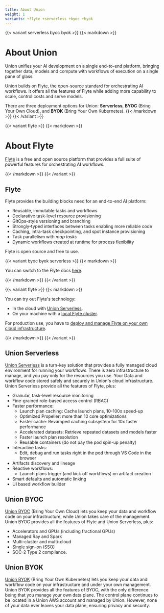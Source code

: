 ```yaml
---
title: About Union
weight: 1
variants: +flyte +serverless +byoc +byok
---
```


{{< variant serverless byoc byok >}}
{{< markdown >}}

# About Union

Union unifies your AI development on a single end-to-end platform, bringing together data, models and compute with workflows of execution on a single pane of glass.

Union builds on [Flyte](http://flyte.org), the open-source standard for orchestrating AI workflows.
It offers all the features of Flyte while adding more capability to scale, control costs and serve models.

There are three deployment options for Union: **Serverless**, **BYOC** (Bring Your Own Cloud), and **BYOK** (Bring Your Own Kubernetes).
{{< /markdown >}}
{{< /variant >}}

{{< variant flyte >}}
{{< markdown >}}

# About Flyte

[Flyte](http://docs.union.ai/flyte) is a free and open source platform that provides a full suite of powerful features for orchestrating AI workflows.

{{< /markdown >}}
{{< /variant >}}

## Flyte

Flyte provides the building blocks need for an end-to-end AI platform:

* Reusable, immutable tasks and workflows
* Declarative task-level resource provisioning
* GitOps-style versioning and branching
* Strongly-typed interfaces between tasks enabling more reliable code
* Caching, intra-task checkpointing, and spot instance provisioning
* Task parallelism with *map tasks*
* Dynamic workflows created at runtime for process flexibility

Flyte is open source and free to use.

{{< variant byoc byok serverless >}}
{{< markdown >}}

You can switch to the Flyte docs [here](/flyte).

{{< /markdown >}}
{{< /variant >}}

{{< variant flyte >}}
{{< markdown >}}

You can try out Flyte's technology:

* In the cloud with [Union Serverless](https://signup.union.ai).
* On your machine with a [local Flyte cluster]().

<!-- TODO: add link ^ -->

For production use, you have to [deploy and manage Flyte on your own cloud infrastructure](../deployment/index.md).

{{< /markdown >}}
{{< /variant >}}

## Union Serverless

[Union Serverless](https://docs.union.ai/serverless) is a turn-key solution that provides a fully managed cloud environment for running your workflows.
There is zero infrastructure to manage, and you pay only for the resources you use.
Your Data and workflow code stored safely and securely in Union's cloud infrastructure.
Union Serverless provide all the features of Flyte, plus:

* Granular, task-level resource monitoring
* Fine-grained role-based access control (RBAC)
* Faster performance:
    * Launch plan caching: Cache launch plans, 10-100x speed-up
    * Optimized Propeller: more than 10 core optimizations
    * Faster cache: Revamped caching subsystem for 10x faster performance
    * Accelerated datasets: Retrieve repeated datasets and models faster
    * Faster launch plan resolution
    * Reusable containers (do not pay the pod spin-up penalty)
* Interactive tasks:
    * Edit, debug and run tasks right in the pod through VS Code in the browser
* Artifacts discovery and lineage
* Reactive workflows:
    * Launch plans trigger (and kick off workflows) on artifact creation
* Smart defaults and automatic linking
* UI based workflow builder


## Union BYOC

[Union BYOC](https://docs.union.ai/byoc) (Bring Your Own Cloud) lets you keep your data and workflow code on your infrastructure, while Union takes care of the management.
Union BYOC provides all the features of Flyte and Union Serverless, plus:

* Accelerators and GPUs (including fractional GPUs)
* Managed Ray and Spark
* Multi-cluster and multi-cloud
* Single sign-on (SSO)
* SOC-2 Type 2 compliance.


## Union BYOK

[Union BYOK](https://docs.union.ai/byok) (Bring Your Own Kubernetes) lets you keep your data and workflow code on your infrastructure and under your own management.
Union BYOK provides all the features of BYOC, with the only difference being that you manage your own data plane.
The control plane continues to be located in a Union AWS account and managed by Union.
However, none of your data ever leaves your data plane, ensuring privacy and security.
